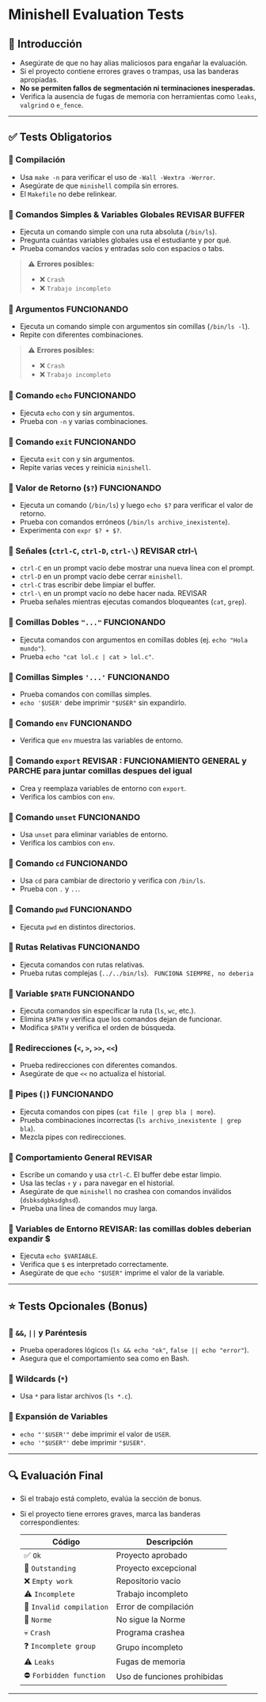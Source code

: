 <!-- *********************************************************************** -->
<!--                                                                         -->
<!--                                                      :::      ::::::::  -->
<!-- eval_sheet.md                                      :+:      :+:    :+:  -->
<!--                                                  +:+ +:+         +:+    -->
<!-- By: iubieta- <iubieta@student.42.fr>           +#+  +:+       +#+       -->
<!--                                              +#+#+#+#+#+   +#+          -->
<!-- Created: 2025/03/23 17:46:38 by iubieta-          #+#    #+#            -->
<!-- Updated: 2025/03/23 19:53:34 by iubieta-         ###   ########.fr      -->
<!--                                                                         -->
<!-- *********************************************************************** -->

# Minishell Evaluation Tests

## 📌 Introducción

- Asegúrate de que no hay alias maliciosos para engañar la evaluación.
- Si el proyecto contiene errores graves o trampas, usa las banderas apropiadas.
- **No se permiten fallos de segmentación ni terminaciones inesperadas.**
- Verifica la ausencia de fugas de memoria con herramientas como `leaks`, `valgrind` o `e_fence`.

---

## ✅ Tests Obligatorios

### 🔹 Compilación

- Usa `make -n` para verificar el uso de `-Wall -Wextra -Werror`.
- Asegúrate de que `minishell` compila sin errores.
- El `Makefile` no debe relinkear.

### 🔹 Comandos Simples & Variables Globales REVISAR BUFFER

- Ejecuta un comando simple con una ruta absoluta (`/bin/ls`).
- Pregunta cuántas variables globales usa el estudiante y por qué.
- Prueba comandos vacíos y entradas solo con espacios o tabs.

> ⚠️ **Errores posibles:**  
> - ❌ `Crash`  
> - ❌ `Trabajo incompleto`

### 🔹 Argumentos FUNCIONANDO

- Ejecuta un comando simple con argumentos sin comillas (`/bin/ls -l`).
- Repite con diferentes combinaciones.

> ⚠️ **Errores posibles:**  
> - ❌ `Crash`  
> - ❌ `Trabajo incompleto`

### 🔹 Comando `echo` FUNCIONANDO

- Ejecuta `echo` con y sin argumentos.
- Prueba con `-n` y varias combinaciones.

### 🔹 Comando `exit` FUNCIONANDO

- Ejecuta `exit` con y sin argumentos.
- Repite varias veces y reinicia `minishell`.

### 🔹 Valor de Retorno (`$?`) FUNCIONANDO

- Ejecuta un comando (`/bin/ls`) y luego `echo $?` para verificar el valor de retorno.
- Prueba con comandos erróneos (`/bin/ls archivo_inexistente`).
- Experimenta con `expr $? + $?`.

### 🔹 Señales (`ctrl-C`, `ctrl-D`, `ctrl-\`) REVISAR ctrl-\

- `ctrl-C` en un prompt vacío debe mostrar una nueva línea con el prompt.
- `ctrl-D` en un prompt vacío debe cerrar `minishell`.
- `ctrl-C` tras escribir debe limpiar el buffer.
- `ctrl-\` en un prompt vacío no debe hacer nada. REVISAR
- Prueba señales mientras ejecutas comandos bloqueantes (`cat`, `grep`).

### 🔹 Comillas Dobles `"..."` FUNCIONANDO

- Ejecuta comandos con argumentos en comillas dobles (ej. `echo "Hola mundo"`).
- Prueba `echo "cat lol.c | cat > lol.c"`.

### 🔹 Comillas Simples `'...'` FUNCIONANDO

- Prueba comandos con comillas simples.
- `echo '$USER'` debe imprimir `"$USER"` sin expandirlo.

### 🔹 Comando `env` FUNCIONANDO

- Verifica que `env` muestra las variables de entorno.

### 🔹 Comando `export` REVISAR : FUNCIONAMIENTO GENERAL y PARCHE para juntar comillas despues del igual

- Crea y reemplaza variables de entorno con `export`.
- Verifica los cambios con `env`.

### 🔹 Comando `unset` FUNCIONANDO

- Usa `unset` para eliminar variables de entorno.
- Verifica los cambios con `env`.

### 🔹 Comando `cd` FUNCIONANDO

- Usa `cd` para cambiar de directorio y verifica con `/bin/ls`.
- Prueba con `.` y `..`.

### 🔹 Comando `pwd` FUNCIONANDO

- Ejecuta `pwd` en distintos directorios.

### 🔹 Rutas Relativas FUNCIONANDO

- Ejecuta comandos con rutas relativas.
- Prueba rutas complejas (`../../bin/ls`). ` FUNCIONA SIEMPRE, no deberia`

### 🔹 Variable `$PATH` FUNCIONANDO

- Ejecuta comandos sin especificar la ruta (`ls`, `wc`, etc.).
- Elimina `$PATH` y verifica que los comandos dejan de funcionar.
- Modifica `$PATH` y verifica el orden de búsqueda.

### 🔹 Redirecciones (`<`, `>`, `>>`, `<<`)

- Prueba redirecciones con diferentes comandos.
- Asegúrate de que `<<` no actualiza el historial.

### 🔹 Pipes (`|`) FUNCIONANDO

- Ejecuta comandos con pipes (`cat file | grep bla | more`).
- Prueba combinaciones incorrectas (`ls archivo_inexistente | grep bla`).
- Mezcla pipes con redirecciones.

### 🔹 Comportamiento General REVISAR

- Escribe un comando y usa `ctrl-C`. El buffer debe estar limpio.
- Usa las teclas `↑` y `↓` para navegar en el historial.
- Asegúrate de que `minishell` no crashea con comandos inválidos (`dsbksdgbksdghsd`).
- Prueba una línea de comandos muy larga.

### 🔹 Variables de Entorno REVISAR: las comillas dobles deberian expandir $

- Ejecuta `echo $VARIABLE`.
- Verifica que `$` es interpretado correctamente.
- Asegúrate de que `echo "$USER"` imprime el valor de la variable.

---

## ⭐ Tests Opcionales (Bonus)

### 🔹 `&&`, `||` y Paréntesis

- Prueba operadores lógicos (`ls && echo "ok"`, `false || echo "error"`).
- Asegura que el comportamiento sea como en Bash.

### 🔹 Wildcards (`*`)

- Usa `*` para listar archivos (`ls *.c`).

### 🔹 Expansión de Variables

- `echo "'$USER'"` debe imprimir el valor de `USER`.
- `echo '"$USER"'` debe imprimir `"$USER"`.

---

## 🔍 Evaluación Final

- Si el trabajo está completo, evalúa la sección de bonus.
- Si el proyecto tiene errores graves, marca las banderas correspondientes:

  | Código | Descripción |
  |--------|------------|
  | ✅ `Ok` | Proyecto aprobado |
  | 🌟 `Outstanding` | Proyecto excepcional |
  | ❌ `Empty work` | Repositorio vacío |
  | ⚠️ `Incomplete` | Trabajo incompleto |
  | 🛑 `Invalid compilation` | Error de compilación |
  | 🚫 `Norme` | No sigue la Norme |
  | 💀 `Crash` | Programa crashea |
  | ❓ `Incomplete group` | Grupo incompleto |
  | ⚠️ `Leaks` | Fugas de memoria |
  | ⛔ `Forbidden function` | Uso de funciones prohibidas |

---
